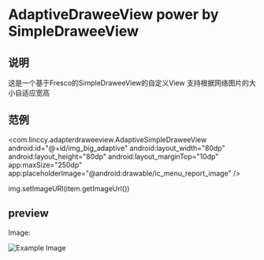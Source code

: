 # AdaptiveDraweeView power by SimpleDraweeView

## 说明

这是一个基于Fresco的SimpleDraweeView的自定义View
支持根据网络图片的大小自适应宽高

## 范例

<com.linccy.adapterdraweeview.AdaptiveSimpleDraweeView
            android:id="@+id/img_big_adaptive"
            android:layout_width="80dp"
            android:layout_height="80dp"
            android:layout_marginTop="10dp"
            app:maxSize="250dp"
            app:placeholderImage="@android:drawable/ic_menu_report_image" />

img.setImageURI(item.getImageUrl())

## preview

Image:

![Example Image](/doc/demo.gif?raw=true)